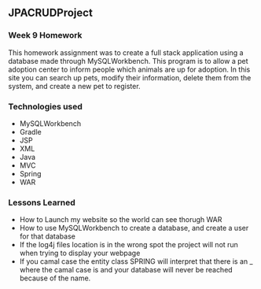 ## JPACRUDProject

### Week 9 Homework

This homework assignment was to create a full stack application using a database made through MySQLWorkbench.
This program is to allow a pet adoption center to inform people which animals are up for adoption.
In this site you can search up pets, modify their information, delete them from the system, and create a new pet to register.

### Technologies used

* MySQLWorkbench
* Gradle
* JSP
* XML
* Java
* MVC
* Spring
* WAR

### Lessons Learned

* How to Launch my website so the world can see thorugh WAR
* How to use MySQLWorkbench to create a database, and create a user for that database
* If the log4j files location is in the wrong spot the project will not run when trying to display your webpage
* If you camal case the entity class SPRING will interpret that there is an _ where the camal case is and your database
  will never be reached because of the name. 
